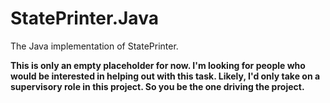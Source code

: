 # StatePrinter.Java

The Java implementation of StatePrinter. 

**This is only an empty placeholder for now. I'm looking for people who would be interested in helping out with this task. Likely, I'd only take on a supervisory role in this project. So you be the one driving the project.**
